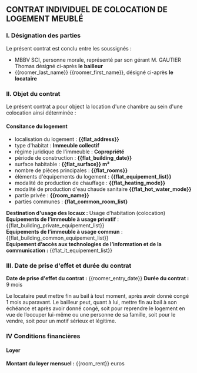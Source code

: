 ## CONTRAT INDIVIDUEL DE COLOCATION DE LOGEMENT MEUBLÉ

### I. Désignation des parties

Le présent contrat est conclu entre les soussignés :
- MBBV SCI, personne morale, représenté par son gérant M. GAUTIER Thomas désigné ci-après **le bailleur**
- {{roomer_last_name}} {{roomer_first_name}}, désigné ci-après **le locataire**

### II. Objet du contrat

Le présent contrat a pour object la location d'une chambre au sein d'une colocation ainsi déterminée :

#### Consitance du logement
- localisation du logement : **{{flat_address}}**
- type d'habitat : **Immeuble collectif**
- régime juridique de l'immeuble : **Copropriété**
- période de construction : **{{flat_building_date}}**
- surface habitable : **{{flat_surface}} m²**
- nombre de pièces principales : **{{flat_rooms}}**
- éléments d'équipements du logement : **{{flat_equipement_list}}**
- modalité de production de chauffage : **{{flat_heating_mode}}**
- modalité de production d'eau chaude sanitaire **{{flat_hot_water_mode}}**
- partie privée : **{{room_name}}**
- parties communes : **{flat_common_room_list}**

**Destination d'usage des locaux :** Usage d’habitation (colocation)  
**Equipements de l’immeuble à usage privatif** : {{flat_building_private_equipement_list}}  
**Equipements de l’immeuble à usage commun** : {{flat_building_common_equipement_list}}  
**Equipement d’accès aux technologies de l’information et de la communication :** {{flat_it_equipement_list}}  

### III. Date de prise d'effet et durée du contrat

**Date de prise d'effet du contrat :** {{roomer_entry_date}}
**Durée du contrat :** 9 mois

Le locataire peut mettre fin au bail à tout moment, après avoir donné congé 1 mois auparavant. Le bailleur peut, quant à lui, mettre fin au bail à son échéance et après avoir donné congé, soit pour reprendre le logement en vue de l’occuper lui-même ou une personne de sa famille, soit pour le vendre, soit pour un motif sérieux et légitime.

### IV Conditions financières

#### Loyer

**Montant du loyer mensuel :** {{room_rent}} euros
